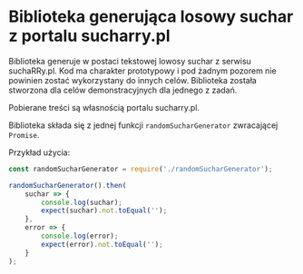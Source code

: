 # Biblioteka generująca losowy suchar z portalu sucharry.pl

Biblioteka generuje w postaci tekstowej lowosy suchar z serwisu suchaRRy.pl.
Kod ma charakter prototypowy i pod żadnym pozorem nie powinien zostać wykorzystany do innych celów. Biblioteka została 
stworzona dla celów demonstracyjnych dla jednego z zadań.

Pobierane treści są własnością portalu sucharry.pl.

Biblioteka składa się z jednej funkcji `randomSucharGenerator` zwracającej `Promise`.

Przykład użycia:
```js
const randomSucharGenerator = require('./randomSucharGenerator');

randomSucharGenerator().then(
    suchar => {
        console.log(suchar);
        expect(suchar).not.toEqual('');
    },
    error => {
        console.log(error);
        expect(error).not.toEqual('');
    }
);
```
